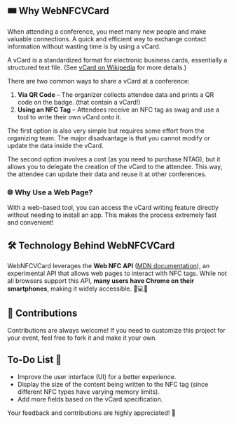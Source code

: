 ## 🎟️ Why WebNFCVCard 
When attending a conference, you meet many new people and make valuable connections. A quick and efficient way to exchange contact information without wasting time is by using a vCard. 

A vCard is a standardized format for electronic business cards, essentially a structured text file. (See [vCard on Wikipedia](https://en.wikipedia.org/wiki/VCard) for more details.) 

There are two common ways to share a vCard at a conference:
1. **Via QR Code** – The organizer collects attendee data and prints a QR code on the badge. (that contain a vCard!)
2. **Using an NFC Tag** – Attendees receive an NFC tag as swag and use a tool to write their own vCard onto it.

The first option is also very simple but requires some effort from the organizing team. The major disadvantage is that you cannot modify or update the data inside the vCard.

The second option involves a cost (as you need to purchase NTAG), but it allows you to delegate the creation of the vCard to the attendee. This way, the attendee can update their data and reuse it at other conferences.

### 🌐 Why Use a Web Page? 
With a web-based tool, you can access the vCard writing feature directly without needing to install an app. This makes the process extremely fast and convenient! 

## 🛠️ Technology Behind WebNFCVCard 
WebNFCVCard leverages the **Web NFC API** ([MDN documentation](https://developer.mozilla.org/en-US/docs/Web/API/Web_NFC_API)), an experimental API that allows web pages to interact with NFC tags. While not all browsers support this API, **many users have Chrome on their smartphones**, making it widely accessible. 📱💻✅

## 🤗 Contributions 
Contributions are always welcome! If you need to customize this project for your event, feel free to fork it and make it your own.

## To-Do List 📝
- Improve the user interface (UI) for a better experience.
- Display the size of the content being written to the NFC tag (since different NFC types have varying memory limits).
- Add more fields based on the vCard specification.

Your feedback and contributions are highly appreciated! 💬
